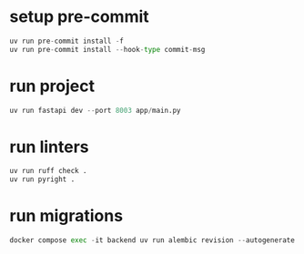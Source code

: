 # setup pre-commit

```python
uv run pre-commit install -f
uv run pre-commit install --hook-type commit-msg
```

# run project

```python
uv run fastapi dev --port 8003 app/main.py
```

# run linters

```python
uv run ruff check .
uv run pyright .
```

# run migrations

```python
docker compose exec -it backend uv run alembic revision --autogenerate -m "init schema"
```
